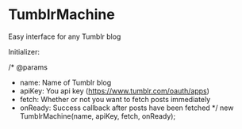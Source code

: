 TumblrMachine
=============

Easy interface for any Tumblr blog

Initializer:

/* @params
 * name: Name of Tumblr blog
 * apiKey: You api key (https://www.tumblr.com/oauth/apps)
 * fetch: Whether or not you want to fetch posts immediately
 * onReady: Success callback after posts have been fetched
*/
new TumblrMachine(name, apiKey, fetch, onReady);
